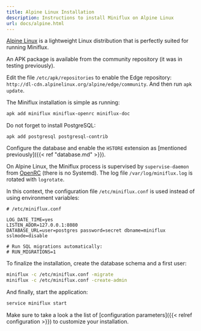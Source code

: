 ```yaml
---
title: Alpine Linux Installation
description: Instructions to install Miniflux on Alpine Linux
url: docs/alpine.html
---
```


[Alpine Linux](https://alpinelinux.org/) is a lightweight Linux distribution that is perfectly suited for running Miniflux.

An APK package is available from the community repository (it was in testing previously).

Edit the file `/etc/apk/repositories` to enable the Edge repository: `http://dl-cdn.alpinelinux.org/alpine/edge/community`. And then run `apk update`.

The Miniflux installation is simple as running:

```bash
apk add miniflux miniflux-openrc miniflux-doc
```

Do not forget to install PostgreSQL:

```
apk add postgresql postgresql-contrib
```

Configure the database and enable the `HSTORE` extension as [mentioned previously]({{< ref "database.md" >}}).

On Alpine Linux, the Miniflux process is supervised by `supervise-daemon` from [OpenRC](https://github.com/OpenRC/openrc) (there is no Systemd).
The log file `/var/log/miniflux.log` is rotated with `logrotate`.

In this context, the configuration file `/etc/miniflux.conf` is used instead of using environment variables:

```
# /etc/miniflux.conf

LOG_DATE_TIME=yes
LISTEN_ADDR=127.0.0.1:8080
DATABASE_URL=user=postgres password=secret dbname=miniflux sslmode=disable

# Run SQL migrations automatically:
# RUN_MIGRATIONS=1
```

To finalize the installation, create the database schema and a first user:

```bash
miniflux -c /etc/miniflux.conf -migrate
miniflux -c /etc/miniflux.conf -create-admin
```

And finally, start the application:

```bash
service miniflux start
```

Make sure to take a look a the list of [configuration parameters]({{< relref configuration >}}) to customize your installation.
